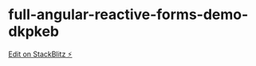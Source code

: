 # full-angular-reactive-forms-demo-dkpkeb

[Edit on StackBlitz ⚡️](https://stackblitz.com/edit/full-angular-reactive-forms-demo-dkpkeb)